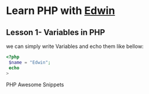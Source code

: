 # Learn PHP with [Edwin](Udemy.com)

## Lesson 1- Variables in PHP

we can simply write Variables and echo them like bellow:

```php
<?php
 $name = "Edwin";
 echo
>
```
PHP Awesome Snippets